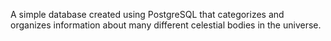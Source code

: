 A simple database created using PostgreSQL that categorizes and organizes information about many different celestial bodies in the universe.
